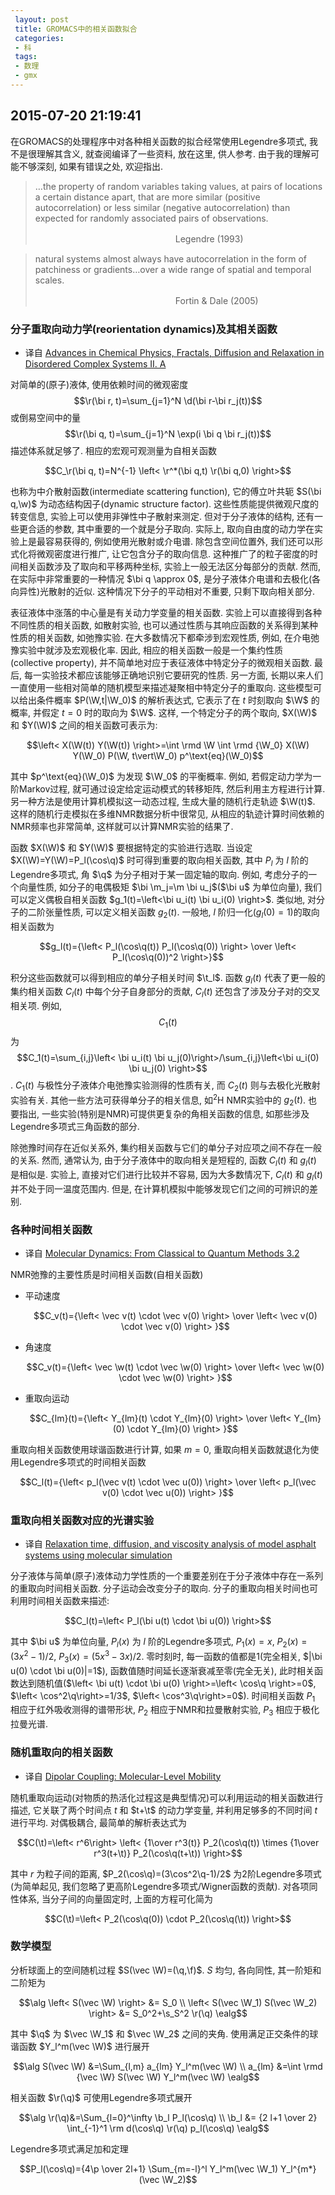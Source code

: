 ```yaml
---
 layout: post
 title: GROMACS中的相关函数拟合
 categories:
 - 科
 tags:
 - 数理
 - gmx
---
```


## 2015-07-20 21:19:41

在GROMACS的处理程序中对各种相关函数的拟合经常使用Legendre多项式, 我不是很理解其含义, 就查阅编译了一些资料, 放在这里, 供人参考. 由于我的理解可能不够深刻, 如果有错误之处, 欢迎指出.

>…the property of random variables taking values, at pairs of locations a certain distance apart, that are more similar (positive autocorrelation) or less similar (negative autocorrelation) than expected for randomly associated pairs of observations.
>
>　　　　　　　　　　　　　　　　Legendre (1993)

>natural systems almost always have autocorrelation in the form of patchiness or gradients…over a wide range of spatial and temporal scales.
>
>　　　　　　　　　　　　　　　　Fortin & Dale (2005)


### 分子重取向动力学(reorientation dynamics)及其相关函数

- 译自 [Advances in Chemical Physics, Fractals, Diffusion and Relaxation in Disordered Complex Systems II. A](https://books.google.com/books?id=mgtQslaXBc4C&printsec=frontcover&hl=zh-CN#v=onepage&q&f=false)

对简单的(原子)液体, 使用依赖时间的微观密度 $$\r(\bi r, t)=\sum_{j=1}^N \d(\bi r-\bi r_j(t))$$ 或倒易空间中的量 $$\r(\bi q, t)=\sum_{j=1}^N \exp(i \bi q \bi r_j(t))$$ 描述体系就足够了. 相应的宏观可观测量为自相关函数

$$C_\r(\bi q, t)=N^{-1} \left< \r^*(\bi q,t) \r(\bi q,0) \right>$$

也称为中介散射函数(intermediate scattering function), 它的傅立叶共轭 $S(\bi q,\w)$ 为动态结构因子(dynamic structure factor). 这些性质能提供微观尺度的转变信息, 实验上可以使用非弹性中子散射来测定. 但对于分子液体的结构, 还有一些更合适的参数, 其中重要的一个就是分子取向. 实际上, 取向自由度的动力学在实验上是最容易获得的, 例如使用光散射或介电谱. 除包含空间位置外, 我们还可以形式化将微观密度进行推广, 让它包含分子的取向信息. 这种推广了的粒子密度的时间相关函数涉及了取向和平移两种坐标, 实验上一般无法区分每部分的贡献. 然而, 在实际中非常重要的一种情况 $\bi q \approx 0$, 是分子液体介电谱和去极化(各向异性)光散射的近似. 这种情况下分子的平动相对不重要, 只剩下取向相关部分.

表征液体中涨落的中心量是有关动力学变量的相关函数. 实验上可以直接得到各种不同性质的相关函数, 如散射实验, 也可以通过性质与其响应函数的关系得到某种性质的相关函数, 如弛豫实验. 在大多数情况下都牵涉到宏观性质, 例如, 在介电弛豫实验中就涉及宏观极化率. 因此, 相应的相关函数一般是一个集约性质(collective property), 并不简单地对应于表征液体中特定分子的微观相关函数. 最后, 每一实验技术都应该能够正确地识别它要研究的性质. 另一方面, 长期以来人们一直使用一些相对简单的随机模型来描述凝聚相中特定分子的重取向. 这些模型可以给出条件概率 $P(\W,t|\W_0)$ 的解析表达式, 它表示了在 $t$ 时刻取向 $\W$ 的概率, 并假定 $t=0$ 时的取向为 $\W$. 这样, 一个特定分子的两个取向, $X(\W)$ 和 $Y(\W)$ 之间的相关函数可表示为:

$$\left< X(\W(t)) Y(\W(t)) \right>=\int \rmd \W \int \rmd {\W_0} X(\W) Y(\W_0) P(\W, t\vert\W_0) p^\text{eq}(\W_0)$$

其中 $p^\text{eq}(\W_0)$ 为发现 $\W_0$ 的平衡概率. 例如, 若假定动力学为一阶Markov过程, 就可通过设定给定运动模式的转移矩阵, 然后利用主方程进行计算. 另一种方法是使用计算机模拟这一动态过程, 生成大量的随机行走轨迹 $\W(t)$. 这样的随机行走模拟在多维NMR数据分析中很常见, 从相应的轨迹计算时间依赖的NMR频率也非常简单, 这样就可以计算NMR实验的结果了.

函数 $X(\W)$ 和 $Y(\W)$ 要根据特定的实验进行选取. 当设定 $X(\W)=Y(\W)=P_l(\cos\q)$ 时可得到重要的取向相关函数, 其中 $P_l$ 为 $l$ 阶的Legendre多项式, 角 $\q$ 为分子相对于某一固定轴的取向. 例如, 考虑分子的一个向量性质, 如分子的电偶极矩 $\bi \m_j=\m \bi u_j$($\bi u$ 为单位向量), 我们可以定义偶极自相关函数 $g_1(t)=\left<\bi u_i(t) \bi u_i(0) \right>$. 类似地, 对分子的二阶张量性质, 可以定义相关函数 $g_2(t)$. 一般地, $l$ 阶归一化($g_l(0)=1$)的取向相关函数为

$$g_l(t)={\left< P_l(\cos\q(t)) P_l(\cos\q(0)) \right> \over \left< P_l(\cos\q(0))^2 \right>}$$

积分这些函数就可以得到相应的单分子相关时间 $\t_l$. 函数 $g_l(t)$ 代表了更一般的集约相关函数 $C_l(t)$ 中每个分子自身部分的贡献, $C_l(t)$ 还包含了涉及分子对的交叉相关项. 例如, $$C_1(t)$$ 为 $$C_1(t)=\sum_{i,j}\left< \bi u_i(t) \bi u_j(0)\right>/\sum_{i,j}\left<\bi u_i(0) \bi u_j(0) \right>$$. $C_1(t)$ 与极性分子液体介电弛豫实验测得的性质有关, 而 $C_2(t)$ 则与去极化光散射实验有关. 其他一些方法可获得单分子的相关信息, 如<sup>2</sup>H NMR实验中的 $g_2(t)$. 也要指出, 一些实验(特别是NMR)可提供更复杂的角相关函数的信息, 如那些涉及Legendre多项式三角函数的部分.

除弛豫时间存在近似关系外, 集约相关函数与它们的单分子对应项之间不存在一般的关系. 然而, 通常认为, 由于分子液体中的取向相关是短程的, 函数 $C_l(t)$ 和 $g_l(t)$ 是相似是. 实验上, 直接对它们进行比较并不容易, 因为大多数情况下, $C_l(t)$ 和 $g_l(t)$ 并不处于同一温度范围内. 但是, 在计算机模拟中能够发现它们之间的可辨识的差别.

### 各种时间相关函数

- 译自 [Molecular Dynamics: From Classical to Quantum Methods 3.2](https://books.google.com/books?id=dpgXPzTLSpYC&printsec=frontcover&hl=zh-CN#v=onepage&q&f=false)

NMR弛豫的主要性质是时间相关函数(自相关函数)

- 平动速度

	$$C_v(t)={\left< \vec v(t) \cdot \vec v(0) \right> \over \left< \vec v(0) \cdot \vec v(0) \right> }$$

- 角速度

	$$C_v(t)={\left< \vec \w(t) \cdot \vec \w(0) \right> \over \left< \vec \w(0) \cdot \vec \w(0) \right> }$$

- 重取向运动

	$$C_{lm}(t)={\left< Y_{lm}(t) \cdot Y_{lm}(0) \right> \over \left< Y_{lm}(0) \cdot Y_{lm}(0) \right> }$$

重取向相关函数使用球谐函数进行计算, 如果 $m=0$, 重取向相关函数就退化为使用Legendre多项式的时间相关函数

$$C_l(t)={\left< p_l(\vec v(t) \cdot \vec u(0)) \right> \over \left< p_l(\vec v(0) \cdot \vec u(0)) \right> }$$

### 重取向相关函数对应的光谱实验

- 译自 [Relaxation time, diffusion, and viscosity analysis of model asphalt systems using molecular simulation](http://dx.doi.org/10.1063/1.2799189)

分子液体与简单(原子)液体动力学性质的一个重要差别在于分子液体中存在一系列的重取向时间相关函数. 分子运动会改变分子的取向. 分子的重取向相关时间也可利用时间相关函数来描述:

$$C_l(t)=\left< P_l(\bi u(t) \cdot \bi u(0)) \right>$$

其中 $\bi u$ 为单位向量, $P_l(x)$ 为 $l$ 阶的Legendre多项式, $P_1(x)=x$, $P_2(x)=(3 x^2-1)/2$, $P_3(x)=(5x^3-3x)/2$. 零时刻时, 每一函数的值都是1(完全相关, $|\bi u(0) \cdot \bi u(0)|=1$), 函数值随时间延长逐渐衰减至零(完全无关), 此时相关函数达到随机值($\left< \bi u(t) \cdot \bi u(0) \right>=\left< \cos\q \right>=0$, $\left< \cos^2\q\right>=1/3$, $\left< \cos^3\q\right>=0$).
时间相关函数 $P_1$ 相应于红外吸收测得的谱带形状, $P_2$ 相应于NMR和拉曼散射实验, $P_3$ 相应于极化拉曼光谱.

### 随机重取向的相关函数

- 译自 [Dipolar Coupling: Molecular-Level Mobility](http://onlinelibrary.wiley.com/doi/10.1002/9780470034590.emrstm1020/abstract?userIsAuthenticated=false&deniedAccessCustomisedMessage=)

随机重取向运动(对物质的热活化过程这是典型情况)可以利用运动的相关函数进行描述, 它关联了两个时间点 $t$ 和 $t+\t$ 的动力学变量, 并利用足够多的不同时间 $t$ 进行平均. 对偶极耦合, 最简单的解析表达式为

$$C(\t)=\left< r^6\right> \left< {1\over r^3(t)} P_2(\cos\q(t))  \times {1\over r^3(t+\t)} P_2(\cos\q(t+\t)) \right>$$

其中 $r$ 为粒子间的距离, $P_2(\cos\q)=(3\cos^2\q-1)/2$ 为2阶Legendre多项式(为简单起见, 我们忽略了更高阶Legendre多项式/Wigner函数的贡献). 对各项同性体系, 当分子间的向量固定时, 上面的方程可化简为

$$C(\t)=\left< P_2(\cos\q(0)) \cdot P_2(\cos\q(\t)) \right>$$

### 数学模型

分析球面上的空间随机过程 $S(\vec \W)=(\q,\f)$. $S$ 均匀, 各向同性, 其一阶矩和二阶矩为

$$\alg
\left< S(\vec \W) \right> &= S_0 \\
\left< S(\vec \W_1) S(\vec \W_2) \right> &= S_0^2+\s_S^2 \r(\q)
\ealg$$

其中 $\q$ 为 $\vec \W_1$ 和 $\vec \W_2$ 之间的夹角. 使用满足正交条件的球谐函数 $Y_l^m(\vec \W)$ 进行展开

$$\alg
S(\vec \W) &=\Sum_{l,m} a_{lm} Y_l^m(\vec \W) \\
a_{lm} &=\int \rmd {\vec \W} S(\vec \W) Y_l^m(\vec \W)
\ealg$$

相关函数 $\r(\q)$ 可使用Legendre多项式展开

$$\alg
\r(\q)&=\Sum_{l=0}^\infty \b_l P_l(\cos\q) \\
\b_l &= {2 l+1 \over 2} \int_{-1}^1 \rm d(\cos\q) \r(\q) p_l(\cos\q)
\ealg$$

Legendre多项式满足加和定理

$$P_l(\cos\q)={4\p \over 2l+1} \Sum_{m=-l}^l Y_l^m(\vec \W_1) Y_l^{m*}(\vec \W_2)$$

